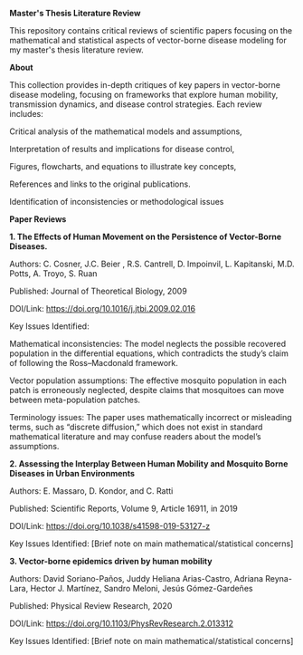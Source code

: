 **Master's Thesis Literature Review**

This repository contains critical reviews of scientific papers focusing on the mathematical and statistical aspects of vector-borne disease modeling for my master's thesis literature review.

**About**

This collection provides in-depth critiques of key papers in vector-borne disease modeling, focusing on frameworks that explore human mobility, transmission dynamics, and disease control strategies. Each review includes:

Critical analysis of the mathematical models and assumptions,

Interpretation of results and implications for disease control,

Figures, flowcharts, and equations to illustrate key concepts,

References and links to the original publications.

Identification of inconsistencies or methodological issues


**Paper Reviews**

**1. The Effects of Human Movement on the Persistence of Vector-Borne Diseases.**

Authors: C. Cosner, J.C. Beier , R.S. Cantrell, D. Impoinvil, L. Kapitanski, M.D. Potts, A. Troyo, S. Ruan

Published: Journal of Theoretical Biology, 2009

DOI/Link: <https://doi.org/10.1016/j.jtbi.2009.02.016>

Key Issues Identified: 

Mathematical inconsistencies: The model neglects the possible recovered population in the differential equations, which contradicts the study’s claim of following the Ross–Macdonald framework.

Vector population assumptions: The effective mosquito population in each patch is erroneously neglected, despite claims that mosquitoes can move between meta-population patches.

Terminology issues: The paper uses mathematically incorrect or misleading terms, such as “discrete diffusion,” which does not exist in standard mathematical literature and may confuse readers about the model’s assumptions.


**2. Assessing the Interplay Between Human Mobility and Mosquito Borne Diseases in Urban Environments**

Authors: E. Massaro, D. Kondor, and C. Ratti

Published: Scientific Reports, Volume 9, Article 16911, in 2019

DOI/Link: <https://doi.org/10.1038/s41598-019-53127-z>

Key Issues Identified: [Brief note on main mathematical/statistical concerns]


**3. Vector-borne epidemics driven by human mobility**

Authors: David Soriano-Paños, Juddy Heliana Arias-Castro, Adriana Reyna-Lara, Hector J. Martínez, Sandro Meloni, Jesús Gómez-Gardeñes

Published: Physical Review Research, 2020

DOI/Link: <https://doi.org/10.1103/PhysRevResearch.2.013312>

Key Issues Identified: [Brief note on main mathematical/statistical concerns]





